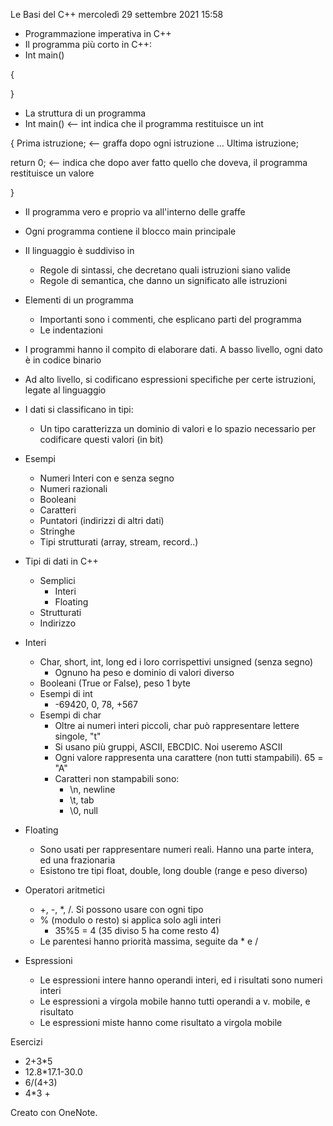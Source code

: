 Le Basi del C++
mercoledì 29 settembre 2021
15:58

- Programmazione imperativa in C++
- Il programma più corto in C++:
- Int main()

{

}

- La struttura di un programma
- Int main() <-- int indica che il programma restituisce un int

{
Prima istruzione; <-- graffa dopo ogni istruzione
…
Ultima istruzione;

return 0; <-- indica che dopo aver fatto quello che doveva, il programma restituisce un valore

}

- Il programma vero e proprio va all'interno delle graffe
- Ogni programma contiene il blocco main principale
- Il linguaggio è suddiviso in
    - Regole di sintassi, che decretano quali istruzioni siano valide
    - Regole di semantica, che danno un significato alle istruzioni
- Elementi di un programma
    - Importanti sono i commenti, che esplicano parti del programma
    - Le indentazioni

- I programmi hanno il compito di elaborare dati. A basso livello, ogni dato è in codice binario
- Ad alto livello, si codificano espressioni specifiche per certe istruzioni, legate al linguaggio
- I dati si classificano in tipi:
    - Un tipo caratterizza un dominio di valori e lo spazio necessario per codificare questi valori (in bit)
- Esempi
    - Numeri Interi con e senza segno
    - Numeri razionali
    - Booleani
    - Caratteri
    - Puntatori (indirizzi di altri dati)
    - Stringhe
    - Tipi strutturati (array, stream, record..)

- Tipi di dati in C++
    - Semplici
        - Interi
        - Floating
    - Strutturati
    - Indirizzo
- Interi
    - Char, short, int, long ed i loro corrispettivi unsigned (senza segno)
        - Ognuno ha peso e dominio di valori diverso
    - Booleani (True or False), peso 1 byte
    - Esempi di int
        - -69420, 0, 78, +567
    - Esempi di char
        - Oltre ai numeri interi piccoli, char può rappresentare lettere singole, "t"
        - Si usano più gruppi, ASCII, EBCDIC. Noi useremo ASCII
        - Ogni valore rappresenta una carattere (non tutti stampabili). 65 = "A"
        - Caratteri non stampabili sono:
            - \n, newline
            - \t, tab
            - \0, null
- Floating
    - Sono usati per rappresentare numeri reali. Hanno una parte intera, ed una frazionaria
    - Esistono tre tipi float, double, long double (range e peso diverso)
- Operatori aritmetici
    - +, -, *, /. Si possono usare con ogni tipo
    - % (modulo o resto) si applica solo agli interi
        - 35%5 = 4 (35 diviso 5 ha come resto 4)
    - Le parentesi hanno priorità massima, seguite da * e /
- Espressioni
    - Le espressioni intere hanno operandi interi, ed i risultati sono numeri interi
    - Le espressioni a virgola mobile hanno tutti operandi a v. mobile, e risultato
    - Le espressioni miste hanno come risultato a virgola mobile

Esercizi

- 2+3*5
- 12.8*17.1-30.0
- 6/(4+3)
- 4*3 +

Creato con OneNote.